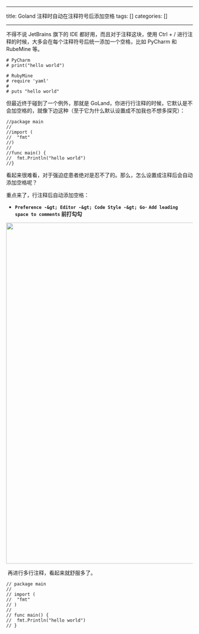 
--- 
title:  Goland 注释时自动在注释符号后添加空格 
tags: []
categories: [] 

---
不得不说 JetBrains 旗下的 IDE 都好用，而且对于注释这块，使用 Ctrl + / 进行注释的时候，大多会在每个注释符号后统一添加一个空格，比如 PyCharm 和 RubeMine 等。

```
# PyCharm
# print("hello world")
```

```
# RubyMine
# require 'yaml'
#
# puts "hello world"

```

但最近终于碰到了一个例外，那就是 GoLand，你进行行注释的时候，它默认是不会加空格的，就像下边这种（至于它为什么默认设置成不加我也不想多探究）：

```
//package main
//
//import (
//	"fmt"
//)
//
//func main() {
//	fmt.Println("hello world")
//}

```

看起来很难看，对于强迫症患者绝对是忍不了的。那么，怎么设置成注释后会自动添加空格呢？

重点来了，行注释后自动添加空格：
- **`Preference -&gt; Editor -&gt; Code Style -&gt; Go`**- **`Add leading space to comments` 前打勾勾**
<img alt="" height="920" src="https://img-blog.csdnimg.cn/14d81fa8ea154c208a507ea045bd0dfd.png" width="1200">

 再进行多行注释，看起来就舒服多了。

```
// package main
// 
// import (
// 	"fmt"
// )
// 
// func main() {
// 	fmt.Println("hello world")
// }

```
